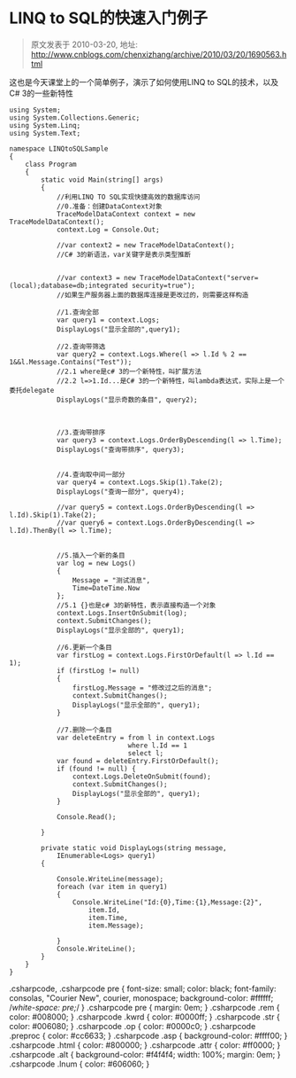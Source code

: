 # LINQ to SQL的快速入门例子 
> 原文发表于 2010-03-20, 地址: http://www.cnblogs.com/chenxizhang/archive/2010/03/20/1690563.html 


这也是今天课堂上的一个简单例子，演示了如何使用LINQ to SQL的技术，以及C# 3的一些新特性


```
using System;
using System.Collections.Generic;
using System.Linq;
using System.Text;

namespace LINQtoSQLSample
{
    class Program
    {
        static void Main(string[] args)
        {
            //利用LINQ TO SQL实现快捷高效的数据库访问
            //0.准备：创建DataContext对象
            TraceModelDataContext context = new TraceModelDataContext();
            context.Log = Console.Out;

            //var context2 = new TraceModelDataContext();
            //C# 3的新语法，var关键字是表示类型推断


            //var context3 = new TraceModelDataContext("server=(local);database=db;integrated security=true");
            //如果生产服务器上面的数据库连接是更改过的，则需要这样构造

            //1.查询全部
            var query1 = context.Logs;
            DisplayLogs("显示全部的",query1);

            //2.查询带筛选
            var query2 = context.Logs.Where(l => l.Id % 2 == 1&&l.Message.Contains("Test"));
            //2.1 where是c# 3的一个新特性，叫扩展方法
            //2.2 l=>1.Id...是C# 3的一个新特性，叫lambda表达式，实际上是一个委托delegate
            DisplayLogs("显示奇数的条目", query2);



            //3.查询带排序
            var query3 = context.Logs.OrderByDescending(l => l.Time);
            DisplayLogs("查询带排序", query3);


            //4.查询取中间一部分
            var query4 = context.Logs.Skip(1).Take(2);
            DisplayLogs("查询一部分", query4);

            //var query5 = context.Logs.OrderByDescending(l => l.Id).Skip(1).Take(2);
            //var query6 = context.Logs.OrderByDescending(l => l.Id).ThenBy(l => l.Time);


            //5.插入一个新的条目
            var log = new Logs()
            {
                Message = "测试消息",
                Time=DateTime.Now
            };
            //5.1 {}也是c# 3的新特性，表示直接构造一个对象
            context.Logs.InsertOnSubmit(log);
            context.SubmitChanges();
            DisplayLogs("显示全部的", query1);

            //6.更新一个条目
            var firstLog = context.Logs.FirstOrDefault(l => l.Id == 1);
            if (firstLog != null)
            {
                firstLog.Message = "修改过之后的消息";
                context.SubmitChanges();
                DisplayLogs("显示全部的", query1);
            }

            //7.删除一个条目
            var deleteEntry = from l in context.Logs
                              where l.Id == 1
                              select l;
            var found = deleteEntry.FirstOrDefault();
            if (found != null) {
                context.Logs.DeleteOnSubmit(found);
                context.SubmitChanges();
                DisplayLogs("显示全部的", query1);
            }

            Console.Read();

        }

        private static void DisplayLogs(string message,
            IEnumerable<Logs> query1)
        {

            Console.WriteLine(message);
            foreach (var item in query1)
            {
                Console.WriteLine("Id:{0},Time:{1},Message:{2}",
                    item.Id,
                    item.Time,
                    item.Message);

            }
            Console.WriteLine();
        }
    }
}

```

.csharpcode, .csharpcode pre
{
 font-size: small;
 color: black;
 font-family: consolas, "Courier New", courier, monospace;
 background-color: #ffffff;
 /*white-space: pre;*/
}
.csharpcode pre { margin: 0em; }
.csharpcode .rem { color: #008000; }
.csharpcode .kwrd { color: #0000ff; }
.csharpcode .str { color: #006080; }
.csharpcode .op { color: #0000c0; }
.csharpcode .preproc { color: #cc6633; }
.csharpcode .asp { background-color: #ffff00; }
.csharpcode .html { color: #800000; }
.csharpcode .attr { color: #ff0000; }
.csharpcode .alt 
{
 background-color: #f4f4f4;
 width: 100%;
 margin: 0em;
}
.csharpcode .lnum { color: #606060; }

